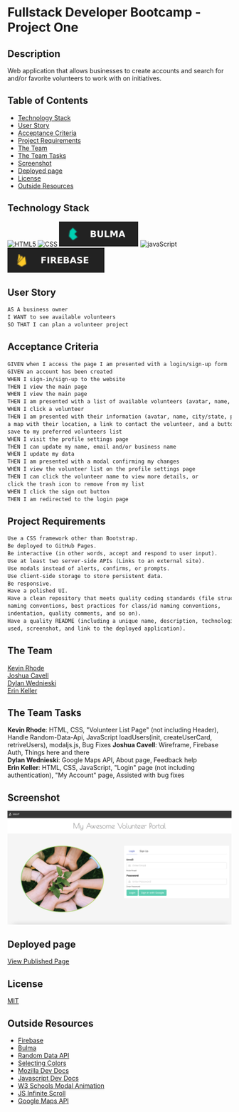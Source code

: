 # Fullstack Developer Bootcamp - Project One

## Description

Web application that allows businesses to create accounts and search for and/or favorite volunteers to work with on initiatives.

## Table of Contents
  * [Technology Stack](#technology-stack)
  * [User Story](#user-story)
  * [Acceptance Criteria](#acceptance-criteria)
  * [Project Requirements](#project-requirements)
  * [The Team](#the-team)
  * [The Team Tasks](#the-team-tasks)
  * [Screenshot](#screenshot)
  * [Deployed page](#deployed-page)
  * [License](#license)
  * [Outside Resources](#outside-resources)

## Technology Stack

![HTML5](https://img.shields.io/badge/HTML-239120?style=for-the-badge&logo=html5&logoColor=white)
![CSS](https://img.shields.io/badge/CSS-239120?&style=for-the-badge&logo=css3&logoColor=white)
![bulma](./assets/images/bulma.svg)
![javaScript](https://img.shields.io/badge/JavaScript-F7DF1E?style=for-the-badge&logo=javascript&logoColor=black)
![fireBase](./assets/images/firebase.svg)

## User Story

```md
AS A business owner
I WANT to see available volunteers
SO THAT I can plan a volunteer project
```

## Acceptance Criteria

```md
GIVEN when I access the page I am presented with a login/sign-up form
GIVEN an account has been created
WHEN I sign-in/sign-up to the website
THEN I view the main page
WHEN I view the main page
THEN I am presented with a list of available volunteers (avatar, name, city/state)
WHEN I click a volunteer
THEN I am presented with their information (avatar, name, city/state, phone/email)  
a map with their location, a link to contact the volunteer, and a button to  
save to my preferred volunteers list
WHEN I visit the profile settings page
THEN I can update my name, email and/or business name
WHEN I update my data
THEN I am presented with a modal confirming my changes
WHEN I view the volunteer list on the profile settings page
THEN I can click the volunteer name to view more details, or  
click the trash icon to remove from my list
WHEN I click the sign out button
THEN I am redirected to the login page
```

## Project Requirements

```md
Use a CSS framework other than Bootstrap.
Be deployed to GitHub Pages.
Be interactive (in other words, accept and respond to user input).
Use at least two server-side APIs (Links to an external site).
Use modals instead of alerts, confirms, or prompts.
Use client-side storage to store persistent data.
Be responsive.
Have a polished UI.
Have a clean repository that meets quality coding standards (file structure,  
naming conventions, best practices for class/id naming conventions,  
indentation, quality comments, and so on).
Have a quality README (including a unique name, description, technologies  
used, screenshot, and link to the deployed application).
```

## The Team
 
[Kevin Rhode](https://github.com/KevinRhode)  
[Joshua Cavell](https://github.com/xclusive36)  
[Dylan Wednieski](https://github.com/iam3dski)  
[Erin Keller](https://github.com/erin-m-keller)

## The Team Tasks

**Kevin Rhode**: HTML, CSS, "Volunteer List Page" (not including Header), Handle Random-Data-Api, JavaScript loadUsers(init, createUserCard, retriveUsers), modaljs.js, Bug Fixes
**Joshua Cavell**: Wireframe, Firebase Auth, Things here and there  
**Dylan Wednieski**: Google Maps API, About page, Feedback help  
**Erin Keller**: HTML, CSS, JavaScript, "Login" page (not including authentication), "My Account" page, Assisted with bug fixes

## Screenshot

![Screenshot](./assets/images/ss.png)

## Deployed page

[View Published Page](https://erin-m-keller.github.io/project-one/)

## License

[MIT](https://choosealicense.com/licenses/mit/)

## Outside Resources

  * [Firebase](https://firebase.google.com/docs)
  * [Bulma](https://bulma.io/documentation/)    
  * [Random Data API](https://random-data-api.com/documentation)  
  * [Selecting Colors](https://coolors.co/)
  * [Mozilla Dev Docs](https://developer.mozilla.org/)  
  * [Javascript Dev Docs](https://www.tutorialrepublic.com/)  
  * [W3 Schools Modal Animation](https://www.w3schools.com/howto/howto_css_modals.asp)
  * [JS Infinite Scroll](https://www.javascripttutorial.net/javascript-dom/javascript-infinite-scroll/)
  * [Google Maps API](https://developers.google.com/maps/documentation)

